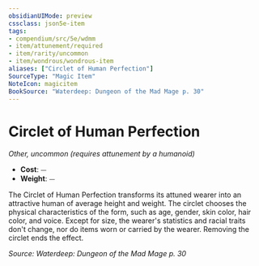 ```yaml
---
obsidianUIMode: preview
cssclass: json5e-item
tags:
- compendium/src/5e/wdmm
- item/attunement/required
- item/rarity/uncommon
- item/wondrous/wondrous-item
aliases: ["Circlet of Human Perfection"]
SourceType: "Magic Item"
NoteIcon: magicitem
BookSource: "Waterdeep: Dungeon of the Mad Mage p. 30"
---
```

# Circlet of Human Perfection
*Other, uncommon (requires attunement by a humanoid)*  

- **Cost**: ⏤
- **Weight**: ⏤

The Circlet of Human Perfection transforms its attuned wearer into an attractive human of average height and weight. The circlet chooses the physical characteristics of the form, such as age, gender, skin color, hair color, and voice. Except for size, the wearer's statistics and racial traits don't change, nor do items worn or carried by the wearer. Removing the circlet ends the effect.

*Source: Waterdeep: Dungeon of the Mad Mage p. 30*